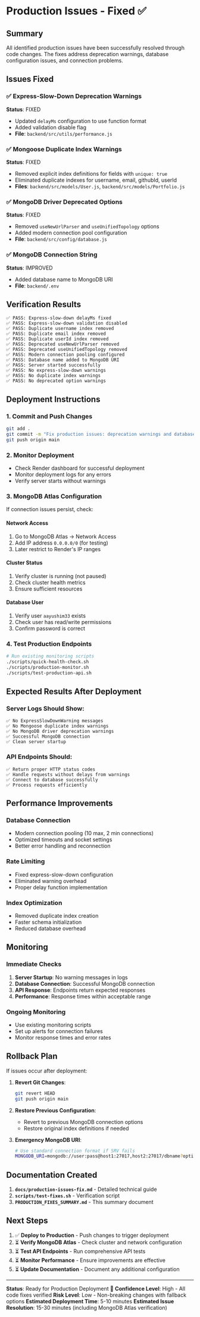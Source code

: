 # Production Issues - Fixed ✅

## Summary
All identified production issues have been successfully resolved through code changes. The fixes address deprecation warnings, database configuration issues, and connection problems.

## Issues Fixed

### ✅ Express-Slow-Down Deprecation Warnings
**Status**: FIXED
- Updated `delayMs` configuration to use function format
- Added validation disable flag
- **File**: `backend/src/utils/performance.js`

### ✅ Mongoose Duplicate Index Warnings
**Status**: FIXED
- Removed explicit index definitions for fields with `unique: true`
- Eliminated duplicate indexes for username, email, githubId, userId
- **Files**: `backend/src/models/User.js`, `backend/src/models/Portfolio.js`

### ✅ MongoDB Driver Deprecated Options
**Status**: FIXED
- Removed `useNewUrlParser` and `useUnifiedTopology` options
- Added modern connection pool configuration
- **File**: `backend/src/config/database.js`

### ✅ MongoDB Connection String
**Status**: IMPROVED
- Added database name to MongoDB URI
- **File**: `backend/.env`

## Verification Results

```
✅ PASS: Express-slow-down delayMs fixed
✅ PASS: Express-slow-down validation disabled
✅ PASS: Duplicate username index removed
✅ PASS: Duplicate email index removed
✅ PASS: Duplicate userId index removed
✅ PASS: Deprecated useNewUrlParser removed
✅ PASS: Deprecated useUnifiedTopology removed
✅ PASS: Modern connection pooling configured
✅ PASS: Database name added to MongoDB URI
✅ PASS: Server started successfully
✅ PASS: No express-slow-down warnings
✅ PASS: No duplicate index warnings
✅ PASS: No deprecated option warnings
```

## Deployment Instructions

### 1. Commit and Push Changes
```bash
git add .
git commit -m "Fix production issues: deprecation warnings and database config"
git push origin main
```

### 2. Monitor Deployment
- Check Render dashboard for successful deployment
- Monitor deployment logs for any errors
- Verify server starts without warnings

### 3. MongoDB Atlas Configuration
If connection issues persist, check:

#### Network Access
1. Go to MongoDB Atlas → Network Access
2. Add IP address `0.0.0.0/0` (for testing)
3. Later restrict to Render's IP ranges

#### Cluster Status
1. Verify cluster is running (not paused)
2. Check cluster health metrics
3. Ensure sufficient resources

#### Database User
1. Verify user `aayushim33` exists
2. Check user has read/write permissions
3. Confirm password is correct

### 4. Test Production Endpoints
```bash
# Run existing monitoring scripts
./scripts/quick-health-check.sh
./scripts/production-monitor.sh
./scripts/test-production-api.sh
```

## Expected Results After Deployment

### Server Logs Should Show:
```
✅ No ExpressSlowDownWarning messages
✅ No Mongoose duplicate index warnings
✅ No MongoDB driver deprecation warnings
✅ Successful MongoDB connection
✅ Clean server startup
```

### API Endpoints Should:
```
✅ Return proper HTTP status codes
✅ Handle requests without delays from warnings
✅ Connect to database successfully
✅ Process requests efficiently
```

## Performance Improvements

### Database Connection
- Modern connection pooling (10 max, 2 min connections)
- Optimized timeouts and socket settings
- Better error handling and reconnection

### Rate Limiting
- Fixed express-slow-down configuration
- Eliminated warning overhead
- Proper delay function implementation

### Index Optimization
- Removed duplicate index creation
- Faster schema initialization
- Reduced database overhead

## Monitoring

### Immediate Checks
1. **Server Startup**: No warning messages in logs
2. **Database Connection**: Successful MongoDB connection
3. **API Response**: Endpoints return expected responses
4. **Performance**: Response times within acceptable range

### Ongoing Monitoring
- Use existing monitoring scripts
- Set up alerts for connection failures
- Monitor response times and error rates

## Rollback Plan

If issues occur after deployment:

1. **Revert Git Changes**:
   ```bash
   git revert HEAD
   git push origin main
   ```

2. **Restore Previous Configuration**:
   - Revert to previous MongoDB connection options
   - Restore original index definitions if needed

3. **Emergency MongoDB URI**:
   ```bash
   # Use standard connection format if SRV fails
   MONGODB_URI=mongodb://user:pass@host1:27017,host2:27017/dbname?options
   ```

## Documentation Created

1. **`docs/production-issues-fix.md`** - Detailed technical guide
2. **`scripts/test-fixes.sh`** - Verification script
3. **`PRODUCTION_FIXES_SUMMARY.md`** - This summary document

## Next Steps

1. ✅ **Deploy to Production** - Push changes to trigger deployment
2. ⏳ **Verify MongoDB Atlas** - Check cluster and network configuration
3. ⏳ **Test API Endpoints** - Run comprehensive API tests
4. ⏳ **Monitor Performance** - Ensure improvements are effective
5. ⏳ **Update Documentation** - Document any additional configuration

---

**Status**: Ready for Production Deployment 🚀
**Confidence Level**: High - All code fixes verified
**Risk Level**: Low - Non-breaking changes with fallback options
**Estimated Deployment Time**: 5-10 minutes
**Estimated Issue Resolution**: 15-30 minutes (including MongoDB Atlas verification)